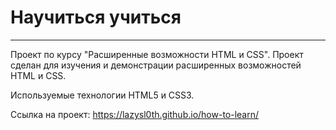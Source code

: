 # Научиться учиться
-------------------------------------------------------------------------
Проект по курсу "Расширенные возможности HTML и CSS".
Проект сделан для изучения и демонстрации расширенных возможностей HTML и CSS.

Используемые технологии HTML5 и CSS3.

Ссылка на проект: https://lazysl0th.github.io/how-to-learn/
